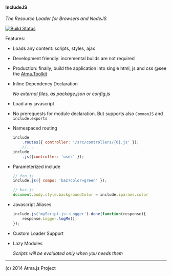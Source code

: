 #### IncludeJS

_The Resource Loader for Browsers and NodeJS_

[![Build Status](https://travis-ci.org/atmajs/IncludeJS.svg?branch=master)](https://travis-ci.org/atmajs/IncludeJS)

Features:

- Loads any content: scripts, styles, ajax
- Development friendly: incremental builds are not required
- Production: finally, build the application into single html, js and css @see the [Atma.Toolkit](https://github.com/atmajs/Atma.Toolkit)
- Inline Dependency Declaration
	
	_No external files, as package.json or config.js_
	
- Load any javascript
- No prerequests for module declaration. But supports also `CommonJS` and `include.exports`

- Namespaced routing
	```javascript
	include
		.routes({ controller: '/src/controllers/{0}.js' }); 
		//... 
	include
		.js({controller: 'user' });
	```
- Parameterized include
	```javascript
	// foo.js
	include.js({ compo: 'baz?color=green' });
	
	// baz.js
	document.body.style.backgroundColor = include.iparams.color
	```
	
- Javascript Aliases
	```javascript
	include.js('myScript.js::Logger').done(function(response){
		response.Logger.logMe();
	});	
	```
	
- Custom Loader Support

- Lazy Modules

	_Scripts will be evaluated only when you needs them_
	


----
(c) 2014 Atma.js Project


